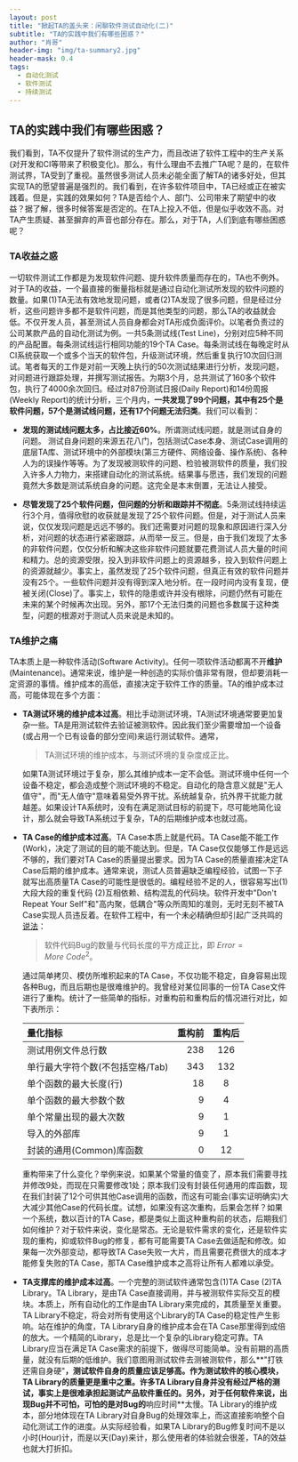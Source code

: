 ```yaml
---
layout: post
title: "掀起TA的盖头来：闲聊软件测试自动化(二)"
subtitle: "TA的实践中我们有哪些困惑？"
author: "肖哥"
header-img: "img/ta-summary2.jpg"
header-mask: 0.4
tags:
  - 自动化测试
  - 软件测试
  - 持续测试
---
```


## TA的实践中我们有哪些困惑？
我们看到，TA不仅提升了软件测试的生产力，而且改进了软件工程中的生产关系(对开发和CI等带来了积极变化)。那么，有什么理由不去推广TA呢？是的，在软件测试界，TA受到了重视。虽然很多测试人员未必能全面了解TA的诸多好处，但其实现TA的愿望普遍是强烈的。我们看到，在许多软件项目中，TA已经或正在被实践着。但是，实践的效果如何？TA是否给个人、部门、公司带来了期望中的收益？据了解，很多时候答案是否定的。在TA上投入不低，但是似乎收效不高。对TA产生质疑、甚至摒弃的声音也部分存在。那么，对于TA，人们到底有哪些困惑呢？
### TA收益之惑
一切软件测试工作都是为发现软件问题、提升软件质量而存在的，TA也不例外。对于TA的收益，一个最直接的衡量指标就是通过自动化测试所发现的软件问题的数量。如果(1)TA无法有效地发现问题，或者(2)TA发现了很多问题，但是经过分析，这些问题许多都不是软件问题，而是其他类型的问题，那么TA的收益就会低。不仅开发人员，甚至测试人员自身都会对TA形成负面评价。以笔者负责过的公司某款产品的自动化测试为例。一共5条测试线(Test Line)，分别对应5种不同的产品配置。每条测试线运行相同功能的19个TA  Case。每条测试线在每晚定时从CI系统获取一个或多个当天的软件包，升级测试环境，然后重复执行10次回归测试。笔者每天的工作是对前一天晚上执行的50次测试结果进行分析，发现问题，对问题进行跟踪处理，并撰写测试报告。为期3个月，总共测试了160多个软件包，执行了4000余次回归。经过对87份测试日报(Daily Report)和14份周报(Weekly Report)的统计分析，三个月内，**一共发现了99个问题，其中有25个是软件问题，57个是测试线问题，还有17个问题无法归类**。我们可以看到：

- **发现的测试线问题太多，占比接近60%**。所谓测试线问题，就是测试自身的问题。 测试自身问题的来源五花八门，包括测试Case本身、测试Case调用的底层TA库、测试环境中的外部模块(第三方硬件、网络设备、操作系统)、各种人为的误操作等等。为了发现被测软件的问题、检验被测软件的质量，我们投入许多人力物力，来搭建自动化的测试系统。结果事与愿违，我们发现的问题竟然大多数是测试系统自身的问题。这完全是本末倒置，无法让人接受。

- **尽管发现了25个软件问题，但问题的分析和跟踪并不彻底**。5条测试线持续运行3个月，值得欣慰的收获就是发现了25个软件问题。但是，对于测试人员来说，仅仅发现问题是远远不够的。我们还需要对问题的现象和原因进行深入分析，对问题的状态进行紧密跟踪，从而举一反三。但是，由于我们发现了太多的非软件问题，仅仅分析和解决这些非软件问题就要花费测试人员大量的时间和精力。总的资源受限，投入到非软件问题上的资源越多，投入到软件问题上的资源就越少。事实上，虽然发现了25个软件问题，但真正有效的软件问题并没有25个。一些软件问题并没有得到深入地分析。在一段时间内没有复现，便被关闭(Close)了。事实上，软件的隐患或许并没有根除，问题仍然有可能在未来的某个时候再次出现。另外，那17个无法归类的问题也多数属于这种类型，问题的根源对于测试人员来说是未知的。
### TA维护之痛
TA本质上是一种软件活动(Software Activity)。任何一项软件活动都离不开**维护**(Maintenance)。通常来说，维护是一种创造的实际价值非常有限，但却要消耗一定资源的事情。维护成本的高低，直接决定于软件工作的质量。TA的维护成本过高，可能体现在多个方面：

- **TA测试环境的维护成本过高**。相比手动测试环境，TA测试环境通常要更加复杂一些。TA是用测试软件去验证被测软件。因此我们至少需要增加一个设备(或占用一个已有设备的部分空间)来运行测试软件。通常，
    > TA测试环境的维护成本，与测试环境的复杂度成正比。

    如果TA测试环境过于复杂，那么其维护成本一定不会低。测试环境中任何一个设备不稳定，都会造成整个测试环境的不稳定。自动化的隐含意义就是"无人值守"，而"无人值守"意味着易受外界干扰。系统越复杂，抗外界干扰能力就越差。如果设计TA系统时，没有在满足测试目标的前提下，尽可能地简化设计，那么就会导致TA系统过于复杂，TA的后期维护成本也就过高。

- **TA Case的维护成本过高**。TA Case本质上就是代码。TA Case能不能工作(Work)，决定了测试的目的能不能达到。但是，TA Case仅仅能够工作是远远不够的，我们要对TA Case的质量提出要求。因为TA Case的质量直接决定TA Case后期的维护成本。通常来说，测试人员普遍缺乏编程经验，试图一下子就写出高质量TA Case的可能性是很低的。编程经验不足的人，很容易写出(1) 大段大段的重复代码 (2)互相依赖、结构混乱的代码块。软件开发中"Don't Repeat Your Self"和"高内聚，低耦合"等众所周知的准则，无时无刻不被TA Case实现人员违反着。在软件工程中，有一个未必精确但却引起广泛共鸣的[说法](http://rebrn.com/re/the-first-law-of-software-quality-868466/)：

    > 软件代码Bug的数量与代码长度的平方成正比，即 $Error = More\ Code ^2$。

    通过简单拷贝、模仿所堆积起来的TA Case，不仅功能不稳定，自身容易出现各种Bug，而且后期也是很难维护的。我曾经对某位同事的一份TA Case文件进行了重构。统计了一些简单的指标，对重构前和重构后的情况进行对比，如下表所示：

    | 量化指标      |    重构前 | 重构后  |
    | :-------- | --------:| :--: |
    | 测试用例文件总行数  | 238 |  126   |
    | 单行最大字符个数(不包括空格/Tab)   |   343 |  132  |
    | 单个函数的最大长度(行)      |    18 | 8  |
    | 单个函数的最大参数个数     |    9 | 4  |
	| 单个常量出现的最大次数     |    9 | 1  |
	| 导入的外部库      |    9 | 1  |
	| 封装的通用(Common)库函数      |    0 | 12  |


	重构带来了什么变化？举例来说，如果某个常量的值变了，原本我们需要寻找并修改9处，而现在只需要修改1处；原本我们没有封装任何通用的库函数，现在我们封装了12个可供其他Case调用的函数，而这有可能会(事实证明确实)大大减少其他Case的代码长度。试想，如果没有这次重构，后果会怎样？如果一个系统，数以百计的TA Case，都是类似上面这种重构前的状态，后期我们如何维护？对于软件来说，变化是常态。无论是软件需求的变化，还是软件实现的重构，抑或软件Bug的修复，都有可能需要TA Case去做适配和修改。如果每一次外部变动，都导致TA Case失败一大片，而且需要花费很大的成本才能修复失败的TA Case，那TA Case维护成本之高将让所有人都难以承受。


- **TA支撑库的维护成本过高**。一个完整的测试软件通常包含(1)TA Case (2)TA Library。TA Library，是由TA Case直接调用，并与被测软件实际交互的模块。本质上，所有自动化的工作是由TA Library来完成的，其质量至关重要。TA Library不稳定，将会对所有使用这个Library的TA Case的稳定性产生影响。站在维护的角度，TA Library自身的维护成本会在TA Case那里得到成倍的放大。一个精简的Library，总是比一个复杂的Library稳定可靠。TA Library应当在满足TA Case需求的前提下，做得尽可能简单。没有前期的高质量，就没有后期的低维护。我们意图用测试软件去测被测软件，那么**"打铁还需自身硬"**，测试软件自身的质量应该足够高。作为测试软件的核心模块，TA Library的质量更是重中之重。许多TA Library自身并没有经过严格的测试，事实上是很难承担起测试产品软件重任的。另外，对于任何软件来说，出现Bug并不可怕，可怕的是对Bug的**响应时间**太慢。TA Library的维护成本，部分地体现在TA Library对自身Bug的处理效率上，而这直接影响整个自动化测试工作的进度。从实际经验看，如果TA Library的Bug修复时间不是以小时(Hour)计，而是以天(Day)来计，那么使用者的体验就会很差，TA的效益也就大打折扣。